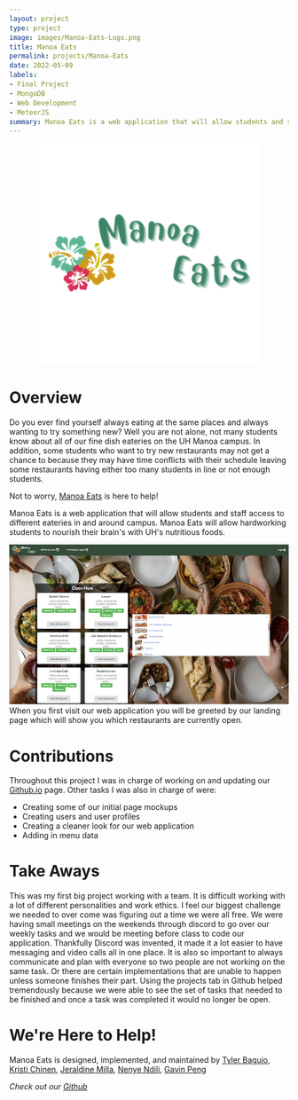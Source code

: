 ```yaml
---
layout: project
type: project
image: images/Manoa-Eats-Logo.png
title: Manoa Eats
permalink: projects/Manoa-Eats
date: 2022-05-09
labels:
- Final Project
- MongoDB
- Web Development
- MeteorJS
summary: Manoa Eats is a web application that will allow students and staff to find something yummy on and off campus. 
---
```

<p align="center">
<img src="Manoa-Eats-Logo.png"
</p>

# Overview
Do you ever find yourself always eating at the same places and always wanting to try something new? Well you are not alone, not many students know about all of our fine dish eateries on the UH Manoa campus. In addition, some students who want to try new restaurants may not get a chance to because they may have time conflicts with their schedule leaving some restaurants having either too many students in line or not enough students.

Not to worry, [Manoa Eats](https://manoa-eats.xyz/#/) is here to help! 

Manoa Eats is a web application that will allow students and staff access to different eateries in and around campus. Manoa Eats will allow hardworking students to nourish their brain's with UH's nutritious foods. 

![](../images/Landing-Page.png)
When you first visit our web application you will be greeted by our landing page which will show you which restaurants are currently open.

# Contributions 
Throughout this project I was in charge of working on and updating our [Github.io](https://manoa-eats.github.io) page. 
Other tasks I was also in charge of were: 

- Creating some of our initial page mockups
- Creating users and user profiles 
- Creating a cleaner look for our web application
- Adding in menu data 

# Take Aways
This was my first big project working with a team. It is difficult working with a lot of different personalities and work ethics. I feel our biggest challenge we needed to over come was figuring out a time we were all free. We were having small meetings on the weekends through discord to go over our weekly tasks and we would be meeting before class to code our application. Thankfully Discord was invented, it made it a lot easier to have messaging and video calls all in one place. It is also so important to always communicate and plan with everyone so two people are not working on the same task. Or there are certain implementations that are unable to happen unless someone finishes their part. Using the projects tab in Github helped tremendously because we were able to see the set of tasks that needed to be finished and once a task was completed it would no longer be open.

# We're Here to Help!
Manoa Eats is designed, implemented, and maintained by
[Tyler Baguio](https://tylerb8.github.io), [Kristi Chinen](https://kristihchinen.github.io), [Jeraldine Milla](https://itsjerie.github.io), [Nenye Ndili](https://nenyehub.github.io), [Gavin Peng](https://devgav.github.io)

_Check out our [Github](https://github.com/manoa-eats/manoa-eats)_





